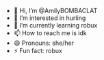 - 👋 Hi, I’m @AmilyBOMBACLAT
- 👀 I’m interested in hurling 
- 🌱 I’m currently learning robux
- 📫 How to reach me is idk
- 😄 Pronouns: she/her
- ⚡ Fun fact: robux

<!---
AmilyBOMBACLAT/AmilyBOMBACLAT is a ✨ special ✨ repository because its `README.md` (this file) appears on your GitHub profile.
You can click the Preview link to take a look at your changes.
--->

